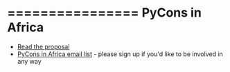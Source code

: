 ================
PyCons in Africa
================

* [Read the proposal](<http://pycons-in-africa.readthedocs.org/en/latest/>)
* [PyCons in Africa email
  list](<http://groups.google.com/group/pycons-in-africa>) - please sign up if
  you'd like to be involved in any way

